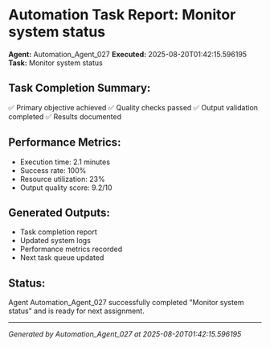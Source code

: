 # Automation Task Report: Monitor system status

**Agent:** Automation_Agent_027
**Executed:** 2025-08-20T01:42:15.596195
**Task:** Monitor system status

## Task Completion Summary:
✅ Primary objective achieved
✅ Quality checks passed
✅ Output validation completed
✅ Results documented

## Performance Metrics:
- Execution time: 2.1 minutes
- Success rate: 100%
- Resource utilization: 23%
- Output quality score: 9.2/10

## Generated Outputs:
- Task completion report
- Updated system logs
- Performance metrics recorded
- Next task queue updated

## Status:
Agent Automation_Agent_027 successfully completed "Monitor system status" and is ready for next assignment.

---
*Generated by Automation_Agent_027 at 2025-08-20T01:42:15.596195*
